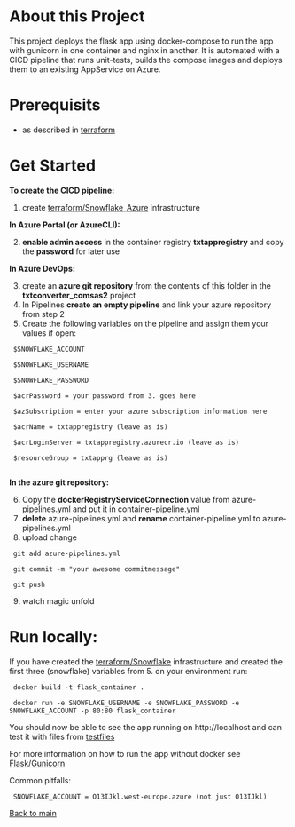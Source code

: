 # About this Project
This project deploys the flask app using docker-compose to run the app with gunicorn in one container and nginx in another. It is automated with a CICD pipeline that runs unit-tests, builds the compose images and deploys them to an existing AppService on Azure.


# Prerequisits
- as described in [terraform][1]

# Get Started
**To create the CICD pipeline:**
1. create [terraform/Snowflake_Azure][2] infrastructure

**In Azure Portal (or AzureCLI):**

2. **enable admin access** in the container registry **txtappregistry** and copy the **password** for later use

**In Azure DevOps:**

3.  create an **azure git repository** from the contents of this folder in the **txtconverter_comsas2** project  
4.  In Pipelines **create an empty pipeline** and link your azure repository from step 2
5.  Create the following variables on the pipeline and assign them your values if open:
   ```
    $SNOWFLAKE_ACCOUNT

    $SNOWFLAKE_USERNAME

    $SNOWFLAKE_PASSWORD

    $acrPassword = your password from 3. goes here

    $azSubscription = enter your azure subscription information here

    $acrName = txtappregistry (leave as is)

    $acrLoginServer = txtappregistry.azurecr.io (leave as is)

    $resourceGroup = txtapprg (leave as is)
    
   ```
 
**In the azure git repository:**

6.   Copy the **dockerRegistryServiceConnection** value from azure-pipelines.yml and put it in container-pipeline.yml
7.   **delete** azure-pipelines.yml and **rename** container-pipeline.yml to azure-pipelines.yml
8.   upload change
   ```
    git add azure-pipelines.yml

    git commit -m "your awesome commitmessage"

    git push
   ```

9.    watch magic unfold

# Run locally:
If you have created the [terraform/Snowflake][3] infrastructure and created the first three (snowflake) variables from 5. on your environment run:
   ```
    docker build -t flask_container .

    docker run -e SNOWFLAKE_USERNAME -e SNOWFLAKE_PASSWORD -e SNOWFLAKE_ACCOUNT -p 80:80 flask_container
   ```

You should now be able to see the app running on http://localhost and can test it with files from [testfiles][4]

For more information on how to run the app without docker see [Flask/Gunicorn][5]


Common pitfalls:
   ```
    SNOWFLAKE_ACCOUNT = O13IJkl.west-europe.azure (not just O13IJkl)
   ```

[Back to main][6]

[1]: https://github.com/Philipeace/cloudsolutions/tree/main/terraform
[2]: https://github.com/Philipeace/cloudsolutions/tree/main/terraform/Snowflake_Azure
[3]: https://github.com/Philipeace/cloudsolutions/tree/main/terraform/Snowflake
[4]: https://github.com/Philipeace/cloudsolutions/tree/main/azure/CICDContainerInstance/app/testfiles
[5]: https://github.com/Philipeace/cloudsolutions/tree/main/azure/CICDComposeWebApp/app
[6]: https://github.com/Philipeace/cloudsolutions/tree/main/